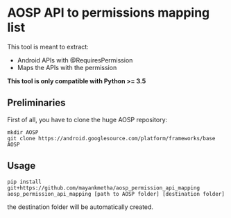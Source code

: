 # AOSP API to permissions mapping list
This tool is meant to extract:
* Android APIs with @RequiresPermission
* Maps the APIs with the permission

**This tool is only compatible with Python >= 3.5**

## Preliminaries
First of all, you have to clone the huge AOSP repository:
```
mkdir AOSP
git clone https://android.googlesource.com/platform/frameworks/base AOSP
```
## Usage
```
pip install git+https://github.com/mayankmetha/aosp_permission_api_mapping
aosp_permission_api_mapping [path to AOSP folder] [destination folder]
```
the destination folder will be automatically created.
